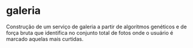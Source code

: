 # galeria
Construção de um serviço de galeria a partir de algoritmos genéticos e de força bruta que identifica no conjunto total de fotos onde o usuário é marcado aquelas mais curtidas.

